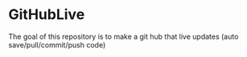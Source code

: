 # GitHubLive
The goal of this repository is to make a git hub that live updates (auto save/pull/commit/push code)
